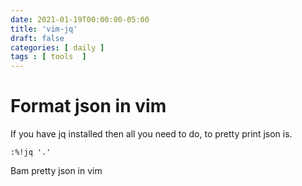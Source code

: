 ```yaml
---
date: 2021-01-19T00:00:00-05:00
title: 'vim-jq'
draft: false
categories: [ daily ]
tags : [ tools  ]
---
```

# Format json in vim
If you have jq installed then all you need to do, to pretty print json is.
```
:%!jq '.'
```
Bam pretty json in vim
